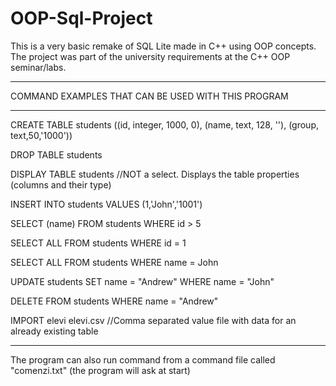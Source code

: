 # OOP-Sql-Project

This is a very basic remake of SQL Lite made in C++ using OOP concepts. 
The project was part of the university requirements at the C++ OOP seminar/labs.

***************************************************
COMMAND EXAMPLES THAT CAN BE USED WITH THIS PROGRAM
***************************************************

CREATE TABLE students ((id, integer, 1000, 0), (name, text, 128, ''), (group, text,50,'1000'))

DROP TABLE students

DISPLAY TABLE students //NOT a select. Displays the table properties (columns and their type)

INSERT INTO students VALUES (1,'John','1001')

SELECT (name) FROM students WHERE id > 5

SELECT ALL FROM students WHERE id = 1

SELECT ALL FROM students WHERE name = John

UPDATE students SET name = "Andrew" WHERE name = "John"

DELETE FROM students WHERE name = "Andrew"

IMPORT elevi elevi.csv //Comma separated value file with data for an already existing table

*********************************************************************************************************
The program can also run command from a command file called "comenzi.txt" (the program will ask at start)
